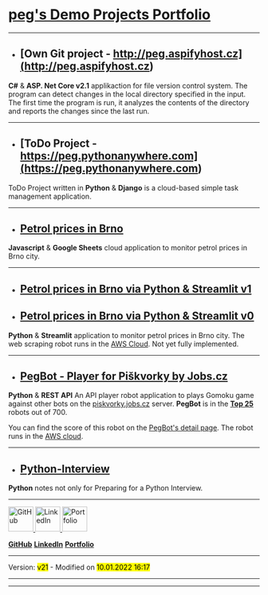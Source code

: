 # [**peg's Demo Projects Portfolio**](https://github.com/erlep/Portfolio)

---

- ## [Own Git project - http://peg.aspifyhost.cz](<http://peg.aspifyhost.cz>)

**C#** & **ASP. Net Core v2.1** applikaction for file version control system.
The program can detect changes in the local directory specified in the input. The first time the program is run, it analyzes the contents of the directory and reports the changes since the last run.

---

- ## [ToDo Project - https://peg.pythonanywhere.com](<https://peg.pythonanywhere.com>)

ToDo Project written in **Python** & **Django** is a cloud-based simple task management application.

---

- ## [Petrol prices in Brno](<https://erlep.github.io/Benzin_Brno>)

**Javascript** & **Google Sheets** cloud application to monitor petrol prices in Brno city.

---

- ## [Petrol prices in Brno via Python & Streamlit v1](<https://share.streamlit.io/erlep/ppbb/main/bbWeb.py>)

- ## [Petrol prices in Brno via Python & Streamlit v0](<https://share.streamlit.io/erlep/webtest/main/bbWeb.py>)

**Python** & **Streamlit** application to monitor petrol prices in Brno city.
The web scraping robot runs in the [AWS Cloud](https://aws.amazon.com).
Not yet fully implemented.

---

- ## [PegBot - Player for Piškvorky by Jobs.cz](<https://bit.ly/30rsSdX>)

**Python** & **REST API** An API player robot application to plays Gomoku game against other bots on the [piskvorky.jobs.cz](https://piskvorky.jobs.cz) server. **PegBot** is in the [**Top 25**](https://piskvorky.jobs.cz/prehled-hracu) robots out of 700.

You can find the score of this robot on the [PegBot's detail page](https://bit.ly/30rsSdX). The robot runs in the [AWS cloud](https://aws.amazon.com).

---

- ## [Python-Interview](<https://GitHub.com/ErleP/Python-Interview>)

**Python** notes not only for Preparing for a Python Interview.

---

<a href="https://GitHub.com/ErleP" target="_blank">
<img border="0" alt="GitHub" src="https://github.githubassets.com/images/modules/logos_page/GitHub-Mark.png" width="50" height="50">
</a>
<a href="http://lnnk.in/@pe" target="_blank">
<img border="0" alt="LinkedIn" src="https://upload.wikimedia.org/wikipedia/commons/c/ca/LinkedIn_logo_initials.png" width="50" height="50">
</a>
<a href="https://erlep.github.io/Portfolio" target="_blank">
<img border="0" alt="Portfolio" src="https://am4pap001files.storage.live.com/y4mcXaX-JYD0Kqa0Y9qpDF3lozpknJzSVPhQJyeB7DThGEXbeEixwSSo4PQ0BA8y2ZYlXBjtJxYoG8NSnyr0npbmbqzs1a66zUTFIKMXmXIEyJ_vQQqnnKjhtLJsAxxk0tIAAkjK_Fh40dlxKMba9JPKVhmDPFgWrAmoWNX1LrdDMWVTxQQKXP8c5KX1NfB2Zq0?width=3072&height=2304&cropmode=none" width="50" height="50">
</a>

[**GitHub**](https://GitHub.com/ErleP)
[**LinkedIn**](http://lnnk.in/@pe)
[**Portfolio**](https://erlep.github.io/Portfolio)

---

Version: <mark>v21</mark> - Modified on <mark>10.01.2022 16:17</mark>

---
---

